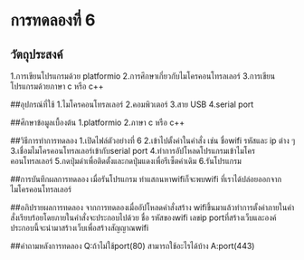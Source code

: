 # การทดลองที่ 6

## วัตถุประสงค์
1.การเขียนโปรแกรมด้วย platformio
2.การศึกษาเกี่ยวกับไมโครคอนโทรลเลอร์
3.การเขียนโปรแกรมด้วยภาษา c หรือ c++

##อุปกรณ์ที่ใช้
1.ไมโครคอนโทรลเลอร์
2.คอมพิวเตอร์
3.สาย USB
4.serial port

##ศึกษาข้อมูลเบื้องต้น
1.platformio
2.ภาษา c หรือ c++

##วิธีการทำการทดลอง
1.เปิดไฟล์ตัวอย่างที่ 6
2.เข้าไปตั้งค่าในคำสั่ง เช่น ชื่อwifi รหัสและ ip ต่าง ๆ
3.เชื่อมไมโครคอนโทรลเลอร์เข้ากับserial port
4.ทำการอัปโหลดโปรแกรมเข้าไมโครคอนโทรลเลอร์
5.กดปุ่มดำเพื่อติดตั้งและกดปุ่มแดงเพื่อรีเซ็ตค่าเดิม
6.รันโปรแกรม

##การบันทึกผลการทดลอง
เมื่อรันโปรแกรม ทำแสกนหาwifiก็จะพบwifi ที่เราได้ปล่อยออกจากไมโครคอนโทรลเลอร์

##อภิปรายผลการทดลอง
จากการทดลองเมื่ออัปโหลดคำสั่งสร้าง wifiขึ้นมาแล้วทำการตั้งค่าภายในคำสั่งเรียบร้อยโดยภายในคำสั่งจะประกอบไปด้วย ชื่อ รหัสของwifi เลขip portที่สร้างเว็บและองค์ประกอบนี้จะนำมาสร้างเว็บเพื่อสร้างสัญญาณwifi

##คำถามหลังการทดลอง
Q:ถ้าไม่ใช้port(80) สามารถใช้อะไรได้บ้าง
A:port(443)
